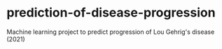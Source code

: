 # prediction-of-disease-progression
Machine learning project to predict progression of Lou Gehrig's disease (2021)
